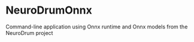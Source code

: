# NeuroDrumOnnx
Command-line application using Onnx runtime and Onnx models from the NeuroDrum project
